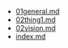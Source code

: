 - [01general.md](01general.md)
- [02thing1.md](02thing1.md)
- [02vision.md](02vision.md)
- [index.md](index.md)
